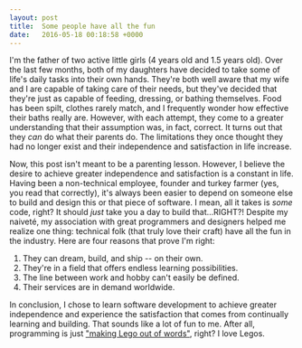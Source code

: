 ```yaml
---
layout: post
title:  Some people have all the fun
date:   2016-05-18 00:18:58 +0000
---
```


I'm the father of two active little girls (4 years old and 1.5 years old). Over the last few months, both of my daughters have decided to take some of life's daily tasks into their own hands. They're both well aware that my wife and I are capable of taking care of their needs, but they've decided that they're just as capable of feeding, dressing, or bathing themselves. Food has been spilt, clothes rarely match, and I frequently wonder how effective their baths really are. However, with each attempt, they come to a greater understanding that their assumption was, in fact, correct. It turns out that they *can* do what their parents do. The limitations they once thought they had no longer exist and their independence and satisfaction in life increase. 

Now, this post isn't meant to be a parenting lesson. However, I believe the desire to achieve greater independence and satisfaction is a constant in life. Having been a non-technical employee, founder and turkey farmer (yes, you read that correctly), it's always been easier to depend on someone else to build and design this or that piece of software. I mean, all it takes is *some* code, right? It should *just* take you a day to build that...RIGHT?! Despite my naiveté, my association with great programmers and designers helped me realize one thing: technical folk (that truly love their craft) have all the fun in the industry. Here are four reasons that prove I'm right: 

1. They can dream, build, and ship -- on their own. 
2. They're in a field that offers endless learning possibilities. 
3. The line between work and hobby can't easily be defined. 
4. Their services are in demand worldwide.

In conclusion, I chose to learn software development to achieve greater independence and experience the satisfaction that comes from continually learning and building. That sounds like a lot of fun to me. After all, programming is just ["making Lego out of words"](http://https://twitter.com/paulg/status/609007907045306368), right? I love Legos. 
